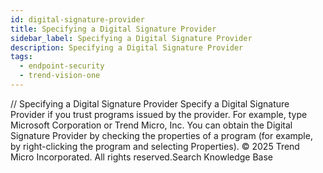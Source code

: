 ```yaml
---
id: digital-signature-provider
title: Specifying a Digital Signature Provider
sidebar_label: Specifying a Digital Signature Provider
description: Specifying a Digital Signature Provider
tags:
  - endpoint-security
  - trend-vision-one
---
```


/*<![CDATA[*/ $('#title').html($('meta[name=map-description]').attr('content')); /*]]>*/ Specifying a Digital Signature Provider Specify a Digital Signature Provider if you trust programs issued by the provider. For example, type Microsoft Corporation or Trend Micro, Inc. You can obtain the Digital Signature Provider by checking the properties of a program (for example, by right-clicking the program and selecting Properties). © 2025 Trend Micro Incorporated. All rights reserved.Search Knowledge Base